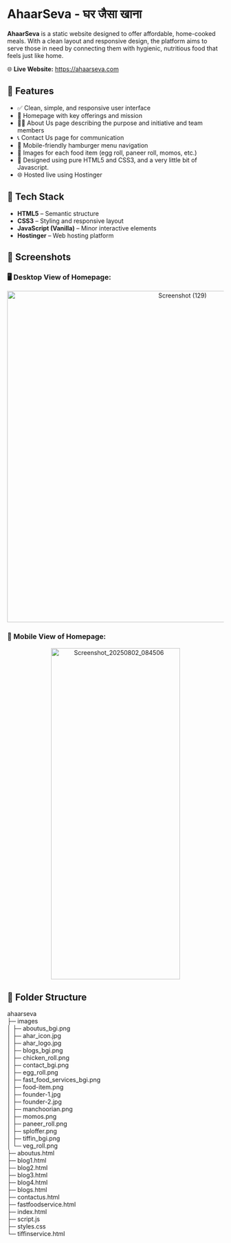 # AhaarSeva - घर जैसा खाना

**AhaarSeva** is a static website designed to offer affordable, home-cooked meals. With a clean layout and responsive design, the platform aims to serve those in need by connecting them with hygienic, nutritious food that feels just like home.

🌐 **Live Website:** https://ahaarseva.com

## 📌 Features

- ✅ Clean, simple, and responsive user interface
- 🍲 Homepage with key offerings and mission
- 👨‍🍳 About Us page describing the purpose and initiative and team members
- 📞 Contact Us page for communication
- 📱 Mobile-friendly hamburger menu navigation
- 📸 Images for each food item (egg roll, paneer roll, momos, etc.)
- 🎨 Designed using pure HTML5 and CSS3, and a very little bit of Javascript.
- 🌐 Hosted live using Hostinger

## 🔧 Tech Stack

- **HTML5** – Semantic structure
- **CSS3** – Styling and responsive layout
- **JavaScript (Vanilla)** – Minor interactive elements
- **Hostinger** – Web hosting platform

## 📸 Screenshots

### 🖥️ Desktop View of Homepage:
<p align="center">
  <img width="800" height="768" alt="Screenshot (129)" src="https://github.com/user-attachments/assets/76d47368-fe6c-494c-9d88-0fa3bb039699" />
</p>

### 📱 Mobile View of Homepage:
<p align="center">
  <img width="300" height="768" alt="Screenshot_20250802_084506" src="https://github.com/user-attachments/assets/30c35ee3-a432-4497-a098-9bce44ee5c4c" />
</p>

## 📁 Folder Structure
ahaarseva                         
├─ images                         
│  ├─ aboutus_bgi.png             
│  ├─ ahar_icon.jpg               
│  ├─ ahar_logo.jpg               
│  ├─ blogs_bgi.png               
│  ├─ chicken_roll.png            
│  ├─ contact_bgi.png             
│  ├─ egg_roll.png                
│  ├─ fast_food_services_bgi.png  
│  ├─ food-item.png               
│  ├─ founder-1.jpg               
│  ├─ founder-2.jpg               
│  ├─ manchoorian.png             
│  ├─ momos.png                   
│  ├─ paneer_roll.png             
│  ├─ sploffer.png                
│  ├─ tiffin_bgi.png              
│  └─ veg_roll.png                
├─ aboutus.html                   
├─ blog1.html                     
├─ blog2.html                     
├─ blog3.html                     
├─ blog4.html                     
├─ blogs.html                     
├─ contactus.html                 
├─ fastfoodservice.html           
├─ index.html                     
├─ script.js                      
├─ styles.css                     
└─ tiffinservice.html 


